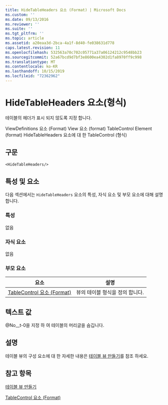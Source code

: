 ```yaml
---
title: HideTableHeaders 요소 (Format) | Microsoft Docs
ms.custom: ''
ms.date: 09/13/2016
ms.reviewer: ''
ms.suite: ''
ms.tgt_pltfrm: ''
ms.topic: article
ms.assetid: a20eaa3d-2bca-4a1f-8d40-fe038631d778
caps.latest.revision: 11
ms.openlocfilehash: 532563a70c702c05771a37a06124212c9548bb23
ms.sourcegitcommit: 52a67bcd9d7bf3e8600ea4302d1fa8970ff9c998
ms.translationtype: MT
ms.contentlocale: ko-KR
ms.lasthandoff: 10/15/2019
ms.locfileid: "72362962"
---
```

# <a name="hidetableheaders-element-format"></a>HideTableHeaders 요소(형식)

테이블의 헤더가 표시 되지 않도록 지정 합니다.

ViewDefinitions 요소 (Format) View 요소 (format) TableControl Element (format) HideTableHeaders 요소에 대 한 TableControl (형식)

## <a name="syntax"></a>구문

```vb
<HideTableHeaders/>
```

## <a name="attributes-and-elements"></a>특성 및 요소

다음 섹션에서는 `HideTableHeaders` 요소의 특성, 자식 요소 및 부모 요소에 대해 설명 합니다.

### <a name="attributes"></a>특성

없음

### <a name="child-elements"></a>자식 요소

없음

### <a name="parent-elements"></a>부모 요소

|요소|설명|
|-------------|-----------------|
|[TableControl 요소 (Format)](./tablecontrol-element-format.md)|뷰의 테이블 형식을 정의 합니다.|

## <a name="text-value"></a>텍스트 값

@No__t-0을 지정 하 여 테이블의 머리글을 숨깁니다.

## <a name="remarks"></a>설명

테이블 뷰의 구성 요소에 대 한 자세한 내용은 [테이블 뷰 만들기](./creating-a-table-view.md)를 참조 하세요.

## <a name="see-also"></a>참고 항목

[테이블 뷰 만들기](./creating-a-table-view.md)

[TableControl 요소 (Format)](./tablecontrol-element-format.md)
